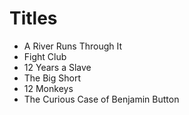 # Titles 

- A River Runs Through It
- Fight Club 
- 12 Years a Slave
- The Big Short 
- 12 Monkeys
- The Curious Case of Benjamin Button
